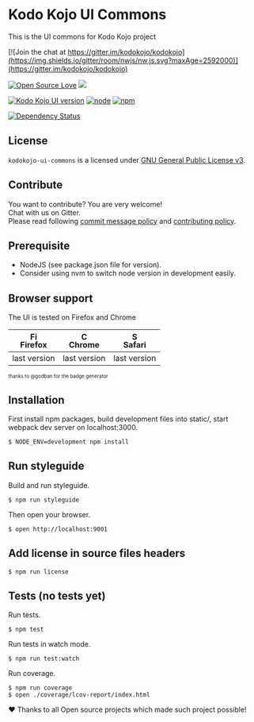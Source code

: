 
# Kodo Kojo UI Commons

This is the UI commons for Kodo Kojo project 

[![Join the chat at https://gitter.im/kodokojo/kodokojo](https://img.shields.io/gitter/room/nwjs/nw.js.svg?maxAge=2592000)](https://gitter.im/kodokojo/kodokojo) 

[![Open Source Love](https://badges.frapsoft.com/os/v2/open-source.svg?v=103)](https://github.com/ellerbrock/open-source-badge/) 
[![](https://img.shields.io/badge/license-GPLv3-blue.svg?style=flat)](http://www.gnu.org/licenses/gpl-3.0.en.html)     

[![Kodo Kojo UI version](https://img.shields.io/badge/version-1.3.0-orange.svg?style=flat&maxAge=2592000)](https://github.com/kodokojo/kodokojo-ui#kodo-kojo-ui)
[![node](https://img.shields.io/badge/node-6.x.x-yellow.svg?style=flat&maxAge=2592000)](https://github.com/kodokojo/kodokojo-ui#kodo-kojo-ui) 
[![npm](https://img.shields.io/badge/npm-3.x.x-blue.svg?style=flat&maxAge=2592000)](https://github.com/kodokojo/kodokojo-ui#kodo-kojo-ui)  

[![Dependency Status](https://dependencyci.com/github/kodokojo/kodokojo-ui/badge)](https://dependencyci.com/github/kodokojo/kodokojo-ui)


## License

`kodokojo-ui-commons` is a licensed under [GNU General Public License v3](http://www.gnu.org/licenses/gpl-3.0.en.html).

## Contribute

You want to contribute? You are very welcome!  
Chat with us on Gitter.  
Please read following [commit message policy](https://github.com/kodokojo/kodokojo-ui/blob/dev/COMMIT.md) and [contributing policy](https://github.com/kodokojo/kodokojo-ui/blob/dev/CONTRIBUTING.md).

## Prerequisite

- NodeJS (see package.json file for version).
- Consider using nvm to switch node version in development easily.

## Browser support

The UI is tested on Firefox and Chrome  

| [<img src="https://raw.githubusercontent.com/godban/browsers-support-badges/master/src/images/firefox.png" alt="Firefox" width="16px" height="16px" />](http://godban.github.io/browsers-support-badges/)</br>Firefox | [<img src="https://raw.githubusercontent.com/godban/browsers-support-badges/master/src/images/chrome.png" alt="Chrome" width="16px" height="16px" />](http://godban.github.io/browsers-support-badges/)</br>Chrome | [<img src="https://raw.githubusercontent.com/godban/browsers-support-badges/master/src/images/safari.png" alt="Safari" width="16px" height="16px" />](http://godban.github.io/browsers-support-badges/)</br>Safari |
| --------- | --------- | --------- |
| last version| last version| last version
<sub><sub>thanks to @godban for the badge generator</sup></sub>

## Installation

First install npm packages, build development files into static/, start webpack dev server on localhost:3000.

    $ NODE_ENV=development npm install


## Run styleguide

Build and run styleguide.

    $ npm run styleguide

Then open your browser.

    $ open http://localhost:9001


## Add license in source files headers

    $ npm run license


## Tests (no tests yet)

Run tests.

    $ npm test

Run tests in watch mode.

    $ npm run test:watch

Run coverage.

    $ npm run coverage
    $ open ./coverage/lcov-report/index.html 

:heart: Thanks to all Open source projects which made such project possible!
